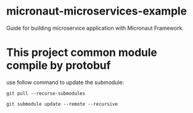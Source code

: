 # micronaut-microservices-example

Guide for building microservice application with Micronaut Framework.





# This project common module compile by protobuf

use follow command to update the submodule:

```git pull --recurse-submodules``` 

```git submodule update --remote --recursive ```